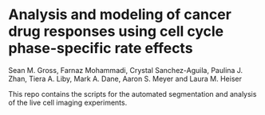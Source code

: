 # Analysis and modeling of cancer drug responses using cell cycle phase-specific rate effects


Sean M. Gross, Farnaz Mohammadi, Crystal Sanchez-Aguila, Paulina J. Zhan, Tiera A. Liby, Mark A. Dane, Aaron S. Meyer and Laura M. Heiser

This repo contains the scripts for the automated segmentation and analysis of the live cell imaging experiments. 

